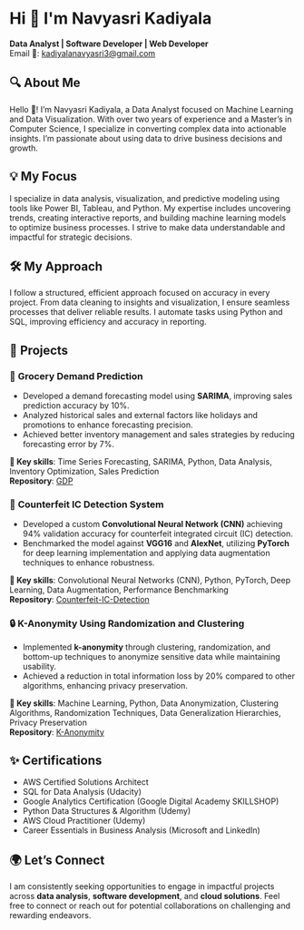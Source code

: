 # Hi 👋 I'm Navyasri Kadiyala  
**Data Analyst | Software Developer | Web Developer**  
Email 📧: [kadiyalanavyasri3@gmail.com](mailto:kadiyalanavyasri3@gmail.com)

## 🔍 About Me  
Hello 👋! I’m Navyasri Kadiyala, a Data Analyst focused on Machine Learning and Data Visualization. With over two years of experience and a Master’s in Computer Science, I specialize in converting complex data into actionable insights. I’m passionate about using data to drive business decisions and growth.

## 💡 My Focus  
I specialize in data analysis, visualization, and predictive modeling using tools like Power BI, Tableau, and Python. My expertise includes uncovering trends, creating interactive reports, and building machine learning models to optimize business processes. I strive to make data understandable and impactful for strategic decisions.

## 🛠️ My Approach  
I follow a structured, efficient approach focused on accuracy in every project. From data cleaning to insights and visualization, I ensure seamless processes that deliver reliable results. I automate tasks using Python and SQL, improving efficiency and accuracy in reporting.

## 📂 Projects

### 🛒 **Grocery Demand Prediction**
- Developed a demand forecasting model using **SARIMA**, improving sales prediction accuracy by 10%.
- Analyzed historical sales and external factors like holidays and promotions to enhance forecasting precision.
- Achieved better inventory management and sales strategies by reducing forecasting error by 7%.

**🔑 Key skills**: Time Series Forecasting, SARIMA, Python, Data Analysis, Inventory Optimization, Sales Prediction  
**Repository**: [GDP](#)

### 🧠 **Counterfeit IC Detection System**
- Developed a custom **Convolutional Neural Network (CNN)** achieving 94% validation accuracy for counterfeit integrated circuit (IC) detection.
- Benchmarked the model against **VGG16** and **AlexNet**, utilizing **PyTorch** for deep learning implementation and applying data augmentation techniques to enhance robustness.

**🔑 Key skills**: Convolutional Neural Networks (CNN), Python, PyTorch, Deep Learning, Data Augmentation, Performance Benchmarking  
**Repository**: [Counterfeit-IC-Detection](#)

### 🔒 **K-Anonymity Using Randomization and Clustering**
- Implemented **k-anonymity** through clustering, randomization, and bottom-up techniques to anonymize sensitive data while maintaining usability.
- Achieved a reduction in total information loss by 20% compared to other algorithms, enhancing privacy preservation.

**🔑 Key skills**: Machine Learning, Python, Data Anonymization, Clustering Algorithms, Randomization Techniques, Data Generalization Hierarchies, Privacy Preservation  
**Repository**: [K-Anonymity](#)

## ✨ Certifications
- AWS Certified Solutions Architect
- SQL for Data Analysis (Udacity)
- Google Analytics Certification (Google Digital Academy SKILLSHOP)
- Python Data Structures & Algorithm (Udemy)
- AWS Cloud Practitioner (Udemy)
- Career Essentials in Business Analysis (Microsoft and LinkedIn)

## 🌍 Let’s Connect  
I am consistently seeking opportunities to engage in impactful projects across **data analysis**, **software development**, and **cloud solutions**. Feel free to connect or reach out for potential collaborations on challenging and rewarding endeavors.
